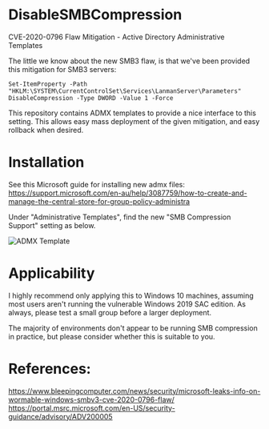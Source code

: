 # DisableSMBCompression
CVE-2020-0796 Flaw Mitigation - Active Directory Administrative Templates

The little we know about the new SMB3 flaw, is that we've been provided this mitigation for SMB3 servers:

```
Set-ItemProperty -Path "HKLM:\SYSTEM\CurrentControlSet\Services\LanmanServer\Parameters" DisableCompression -Type DWORD -Value 1 -Force
```

This repository contains ADMX templates to provide a nice interface to this setting. This allows easy mass deployment of the given mitigation, and easy rollback when desired.

# Installation
See this Microsoft guide for installing new admx files:
https://support.microsoft.com/en-au/help/3087759/how-to-create-and-manage-the-central-store-for-group-policy-administra

Under "Administrative Templates", find the new "SMB Compression Support" setting as below.

![ADMX Template](https://github.com/technion/DisableSMBCompression/raw/master/SMBadmx.jpg)

# Applicability
I highly recommend only applying this to Windows 10 machines, assuming most users aren't running the vulnerable Windows 2019 SAC edition. As always, please test a small group before a larger deployment.

The majority of environments don't appear to be running SMB compression in practice, but please consider whether this is suitable to you.

# References:
https://www.bleepingcomputer.com/news/security/microsoft-leaks-info-on-wormable-windows-smbv3-cve-2020-0796-flaw/
https://portal.msrc.microsoft.com/en-US/security-guidance/advisory/ADV200005
